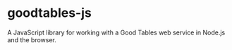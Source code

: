 # goodtables-js
A JavaScript library for working with a Good Tables web service in Node.js and the browser.
